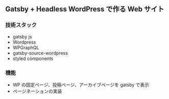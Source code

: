 ## Gatsby + Headless WordPress で作る Web サイト

### 技術スタック

- gatsby js
- Wordpress
- WPGraphQL
- gatsby-source-wordpress
- styled components

### 機能

- WP の固定ページ、投稿ページ、アーカイブページを gatsby で表示
- ページネーションの実装
